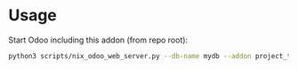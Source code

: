# Usage

Start Odoo including this addon (from repo root):

```bash
python3 scripts/nix_odoo_web_server.py --db-name mydb --addon project_tag_multicompany
```
